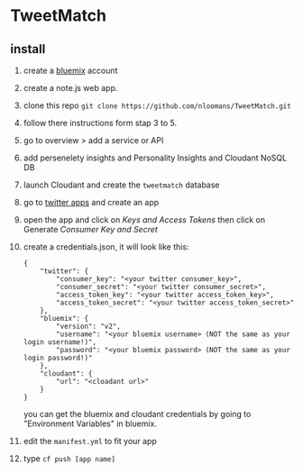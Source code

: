 # TweetMatch

## install
1. create a [bluemix](http://console.eu-gb.bluemix.net) account
2. create a note.js web app.
3. clone this repo `git clone https://github.com/nloomans/TweetMatch.git`
4. follow there instructions form stap 3 to 5.
5. go to overview > add a service or API
6. add persenelety insights and Personality Insights and Cloudant NoSQL DB
7. launch Cloudant and create the `tweetmatch` database
7. go to [twitter apps](https://apps.twitter.com/) and create an app
8. open the app and click on *Keys and Access Tokens* then click on Generate *Consumer Key and Secret*
9. create a credentials.json, it will look like this:
	```
	{
		"twitter": {
			"consumer_key": "<your twitter consumer_key>",
			"consumer_secret": "<your twitter consumer_secret>",
			"access_token_key": "<your twitter access_token_key>",
			"access_token_secret": "<your twitter access_token_secret>"
		},
		"bluemix": {
			"version": "v2",
			"username": "<your bluemix username> (NOT the same as your login username!)",
			"password": "<your bluemix password> (NOT the same as your login password!)"
		},
		"cloudant": {
			"url": "<cloadant url>"
		}
	}
	```
	you can get the bluemix and cloudant credentials by going to "Environment Variables" in bluemix.

10. edit the `manifest.yml` to fit your app
11. type `cf push [app name]`
